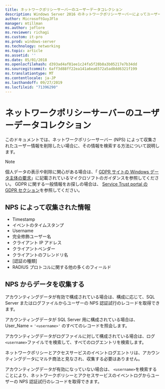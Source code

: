 ```yaml
---
title: ネットワークポリシーサーバーのユーザーデータコレクション
description: Windows Server 2016 のネットワークポリシーサーバーによってユーザーを認証するためにどのような情報が使用されます。
author: MicrosoftGuyJFlo
manager: mtillman
ms.author: joflore
ms.reviewer: richagi
ms.custom: it-pro
ms.prod: windows-server
ms.technology: networking
ms.topic: article
ms.assetid: ''
ms.date: 05/01/2018
ms.openlocfilehash: d393ad4af81ee1c24fa5f28b8a3b05217e7b34dd
ms.sourcegitcommit: 6aff3d88ff22ea141a6ea6572a5ad8dd6321f199
ms.translationtype: MT
ms.contentlocale: ja-JP
ms.lasthandoff: 09/27/2019
ms.locfileid: "71396290"
---
```

# <a name="network-policy-server-user-data-collection"></a>ネットワークポリシーサーバーのユーザーデータコレクション

このドキュメントでは、ネットワークポリシーサーバー (NPS) によって収集されたユーザー情報を削除したい場合に、その情報を検索する方法について説明します。

>[!Note]
>個人データの表示や削除に関心がある場合は、「 [GDPR サイトの Windows データ主体の要求](https://docs.microsoft.com/microsoft-365/compliance/gdpr-dsr-windows)」に記載されているマイクロソフトのガイダンスを参照してください。 GDPR に関する一般情報をお探しの場合は、 [Service Trust portal の GDPR セクション](https://servicetrust.microsoft.com/ViewPage/GDPRGetStarted)を参照してください。

## <a name="information-collected-by-nps"></a>NPS によって収集された情報

- Timestamp
- イベントのタイムスタンプ
- Username
- 完全修飾ユーザー名
- クライアント IP アドレス
- クライアントベンダー
- クライアントのフレンドリ名
- [認証の種類]
- RADIUS プロトコルに関する他の多くのフィールド

## <a name="gather-data-from-nps"></a>NPS からデータを収集する

アカウンティングデータが有効で構成されている場合は、構成に応じて、SQL Server またはログファイルからユーザーの NPS 認証試行のレコードを取得できます。 

アカウンティングデータが SQL Server 用に構成されている場合は、User_Name = `'<username>'` のすべてのレコードを照会します。

アカウンティングデータがログファイルに対して構成されている場合は、ログ`<username>`ファイルでを検索して、すべてのログエントリを検索します。

ネットワークポリシーとアクセスサービスのイベントログエントリは、アカウンティングデータにマルチ商法と見なされ、収集する必要はありません。

アカウンティングデータが有効になっていない場合は、 `<username>`を検索することにより、ネットワークポリシーとアクセスサービスのイベントログからユーザーの NPS 認証試行のレコードを取得できます。
